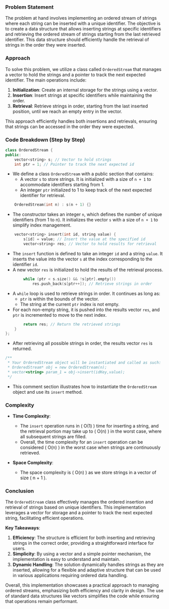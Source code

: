 ### Problem Statement

The problem at hand involves implementing an ordered stream of strings where each string can be inserted with a unique identifier. The objective is to create a data structure that allows inserting strings at specific identifiers and retrieving the ordered stream of strings starting from the last retrieved identifier. This data structure should efficiently handle the retrieval of strings in the order they were inserted.

### Approach

To solve this problem, we utilize a class called `OrderedStream` that manages a vector to hold the strings and a pointer to track the next expected identifier. The main operations include:

1. **Initialization**: Create an internal storage for the strings using a vector.
2. **Insertion**: Insert strings at specific identifiers while maintaining the order.
3. **Retrieval**: Retrieve strings in order, starting from the last inserted position, until we reach an empty entry in the vector.

This approach efficiently handles both insertions and retrievals, ensuring that strings can be accessed in the order they were expected.

### Code Breakdown (Step by Step)

```cpp
class OrderedStream {
public:
    vector<string> s; // Vector to hold strings
    int ptr = 1; // Pointer to track the next expected id
```
- We define a class `OrderedStream` with a public section that contains:
  - A vector `s` to store strings. It is initialized with a size of `n + 1` to accommodate identifiers starting from 1.
  - An integer `ptr` initialized to 1 to keep track of the next expected identifier for retrieval.

```cpp
    OrderedStream(int n) : s(n + 1) {}
```
- The constructor takes an integer `n`, which defines the number of unique identifiers (from 1 to n). It initializes the vector `s` with a size of `n + 1` to simplify index management.

```cpp
    vector<string> insert(int id, string value) {
        s[id] = value; // Insert the value at the specified id
        vector<string> res; // Vector to hold results for retrieval
```
- The `insert` function is defined to take an integer `id` and a string `value`. It inserts the value into the vector `s` at the index corresponding to the identifier `id`.
- A new vector `res` is initialized to hold the results of the retrieval process.

```cpp
        while (ptr < s.size() && !s[ptr].empty())
            res.push_back(s[ptr++]); // Retrieve strings in order
```
- A `while` loop is used to retrieve strings in order. It continues as long as:
  - `ptr` is within the bounds of the vector.
  - The string at the current `ptr` index is not empty.
- For each non-empty string, it is pushed into the results vector `res`, and `ptr` is incremented to move to the next index.

```cpp
        return res; // Return the retrieved strings
    }
};
```
- After retrieving all possible strings in order, the results vector `res` is returned.

```cpp
/**
 * Your OrderedStream object will be instantiated and called as such:
 * OrderedStream* obj = new OrderedStream(n);
 * vector<string> param_1 = obj->insert(idKey,value);
 */
```
- This comment section illustrates how to instantiate the `OrderedStream` object and use its `insert` method.

### Complexity

- **Time Complexity**:
  - The `insert` operation runs in \( O(1) \) time for inserting a string, and the retrieval portion may take up to \( O(n) \) in the worst case, where all subsequent strings are filled.
  - Overall, the time complexity for an `insert` operation can be considered \( O(n) \) in the worst case when strings are continuously retrieved.

- **Space Complexity**:
  - The space complexity is \( O(n) \) as we store strings in a vector of size \( n + 1 \).

### Conclusion

The `OrderedStream` class effectively manages the ordered insertion and retrieval of strings based on unique identifiers. This implementation leverages a vector for storage and a pointer to track the next expected string, facilitating efficient operations.

**Key Takeaways**:
1. **Efficiency**: The structure is efficient for both inserting and retrieving strings in the correct order, providing a straightforward interface for users.
2. **Simplicity**: By using a vector and a simple pointer mechanism, the implementation is easy to understand and maintain.
3. **Dynamic Handling**: The solution dynamically handles strings as they are inserted, allowing for a flexible and adaptive structure that can be used in various applications requiring ordered data handling.

Overall, this implementation showcases a practical approach to managing ordered streams, emphasizing both efficiency and clarity in design. The use of standard data structures like vectors simplifies the code while ensuring that operations remain performant.